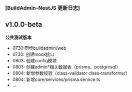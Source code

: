 ### [BuildAdmin-NestJS 更新日志]

## v1.0.0-beta
**公共测试版本**
- 0730:同步buildadmin/web
- 0730: 创建mock接口
- 0803: 创建config模块
- 0803: 创建admin*相关数据表（prisma、postgresql）
- 0804: 新增参数校验（class-validator class-transformer）
- 0804: 新增core/services/prisma.service.ts
- ...